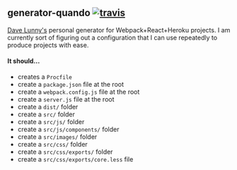 ## generator-quando [![travis](https://api.travis-ci.org/himynameisdave/generator-quando.svg)](https://travis-ci.org/himynameisdave/generator-quando)

[Dave Lunny's](http://himynameisdave.com) personal generator for Webpack+React+Heroku projects. I am currently sort of figuring out a configuration that I can use repeatedly to produce projects with ease.

#### It should...

- creates a `Procfile`
- create a `package.json` file at the root
- create a `webpack.config.js` file at the root
- create a `server.js` file at the root
- create a `dist/` folder
- create a `src/` folder
- create a `src/js/` folder
- create a `src/js/components/` folder
- create a `src/images/` folder
- create a `src/css/` folder
- create a `src/css/exports/` folder
- create a `src/css/exports/core.less` file
